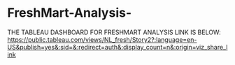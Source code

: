 # FreshMart-Analysis-
THE TABLEAU DASHBOARD FOR FRESHMART ANALYSIS LINK IS BELOW:
https://public.tableau.com/views/NL_fresh/Story2?:language=en-US&publish=yes&:sid=&:redirect=auth&:display_count=n&:origin=viz_share_link

